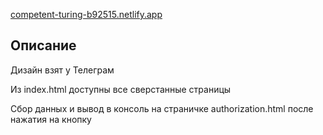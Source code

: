 [competent-turing-b92515.netlify.app](https://competent-turing-b92515.netlify.app)

## Описание
Дизайн взят у Телеграм

Из index.html доступны все сверстанные страницы

Сбор данных и вывод в консоль на страничке authorization.html после нажатия на кнопку
